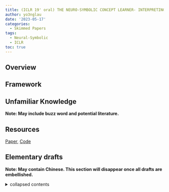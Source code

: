 ```yaml
---
title: (ICLR 19' oral) THE NEURO-SYMBOLIC CONCEPT LEARNER- INTERPRETING SCENES, WORDS, AND SENTENCES FROM NATURAL SUPERVISION
author: yo3nglau
date: '2023-05-17'
categories:
  - Skimmed Papers
tags:
  - Neural-Symbolic
  - ICLR
toc: true
---
```


## Overview


## Framework


## Unfamiliar Knowledge

**Note: May include buzz word and potential literature.**

## Resources

[Paper](), [Code]()

## Elementary drafts

**Note: May contain Chinese. This section will disappear once all drafts are embellished.**

<details>
	<summary>collapsed contents</summary>
		something
		<br>
		一些草稿
</details>
